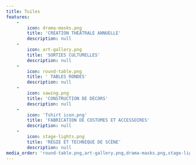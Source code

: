 ```yaml
---
title: Tuiles
features:
    -
        icon: drama-masks.png
        title: 'CRÉATION THÉÂTRALE ANNUELLE'
        description: null
    -
        icon: art-gallery.png
        title: 'SORTIES CULTURELLES'
        description: null
    -
        icon: round-table.png
        title: ' TABLES RONDES'
        description: null
    -
        icon: sawing.png
        title: 'CONSTRUCTION DE DÉCORS'
        description: null
    -
        icon: 'Tshirt icon.png'
        title: 'FABRICATION DE COSTUMES ET ACCESSOIRES'
        description: null
    -
        icon: stage-lights.png
        title: 'RÉGIE ET TECHNIQUE DE SCÈNE'
        description: null
media_order: 'round-table.png,art-gallery.png,drama-masks.png,stage-lights.png,hair-cut.png'
---
```


